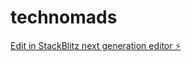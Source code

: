 # technomads

[Edit in StackBlitz next generation editor ⚡️](https://stackblitz.com/~/github.com/dk017/technomads)